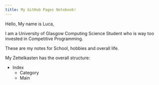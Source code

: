 ```yaml
---
title: My GitHub Pages Notebook!
---
```


Hello, My name is Luca,

I am a University of Glasgow Computing Science Student who is way too invested in Competitive Programming.

These are my notes for School, hobbies and overall life.


My Zettelkasten has the overall structure:
- Index
   - Category
    - Main
